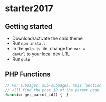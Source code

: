 # starter2017

## Getting started
- Download/activate the child theme
- Run <code>npm install</code>
- In the <code>gulp.js</code> file, change the <code>var = devUrl</code> to your local dev URL
- Run <code>gulp</code>

## PHP Functions

```php 
// For subpages, sub-subpages, this function
// will find the post ID of the parent page
function get_parent_id() {  }
```